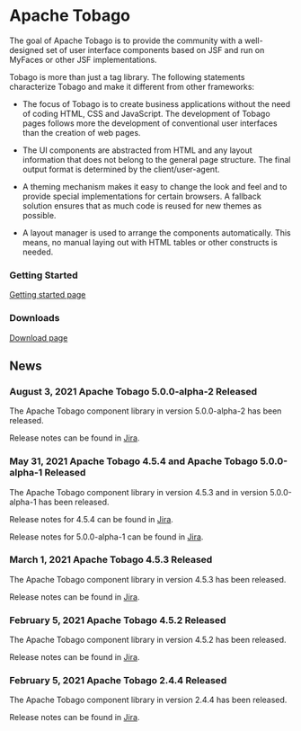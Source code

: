 # Apache Tobago

The goal of Apache Tobago is to provide the community with a well-designed set of user 
interface components based on JSF and run on MyFaces or other JSF implementations.

Tobago is more than just a tag library. The following statements characterize Tobago and make 
it different from other frameworks:

  * The focus of Tobago is to create business applications without the need of coding
    HTML, CSS and JavaScript. The development of Tobago pages follows more the development of
    conventional user interfaces than the creation of web pages.

  * The UI components are abstracted from HTML and any layout information that does
    not belong to the general page structure. The final output format is determined
    by the client/user-agent.

  * A theming mechanism makes it easy to change the look and feel and to provide
    special implementations for certain browsers. A fallback solution ensures that
    as much code is reused for new themes as possible.

  * A layout manager is used to arrange the components automatically. This means, no
    manual laying out with HTML tables or other constructs is needed.

  
### Getting Started
         
[Getting started page](http://tobago-vm.apache.org/getting-started.html) 

### Downloads

[Download page](http://tobago-vm.apache.org/download.html)
  
## News

### August 3, 2021 Apache Tobago 5.0.0-alpha-2 Released

The Apache Tobago component library in version 5.0.0-alpha-2 has been released.

Release notes can be found in
[Jira](https://issues.apache.org/jira/secure/ReleaseNote.jspa?version=12350431&projectId=12310273).

### May 31, 2021 Apache Tobago 4.5.4 and Apache Tobago 5.0.0-alpha-1 Released

The Apache Tobago component library in version 4.5.3 and in version 5.0.0-alpha-1 has been released.

Release notes for 4.5.4 can be found in
[Jira](https://issues.apache.org/jira/secure/ReleaseNote.jspa?projectId=12310273&styleName=Html&version=12350057).
       
Release notes for 5.0.0-alpha-1 can be found in
[Jira](https://issues.apache.org/jira/secure/ReleaseNote.jspa?projectId=12310273&styleName=Html&version=12350237).

### March 1, 2021 Apache Tobago 4.5.3 Released

The Apache Tobago component library in version 4.5.3 has been released.

Release notes can be found in
[Jira](https://issues.apache.org/jira/secure/ReleaseNote.jspa?projectId=12310273&styleName=Html&version=12349662).


### February 5, 2021 Apache Tobago 4.5.2 Released

The Apache Tobago component library in version 4.5.2 has been released.

Release notes can be found in
[Jira](https://issues.apache.org/jira/secure/ReleaseNote.jspa?projectId=12310273&styleName=Html&version=12349344).

### February 5, 2021 Apache Tobago 2.4.4 Released

The Apache Tobago component library in version 2.4.4 has been released.

Release notes can be found in
[Jira](https://issues.apache.org/jira/secure/ReleaseNote.jspa?projectId=12310273&styleName=Html&version=12349632).
